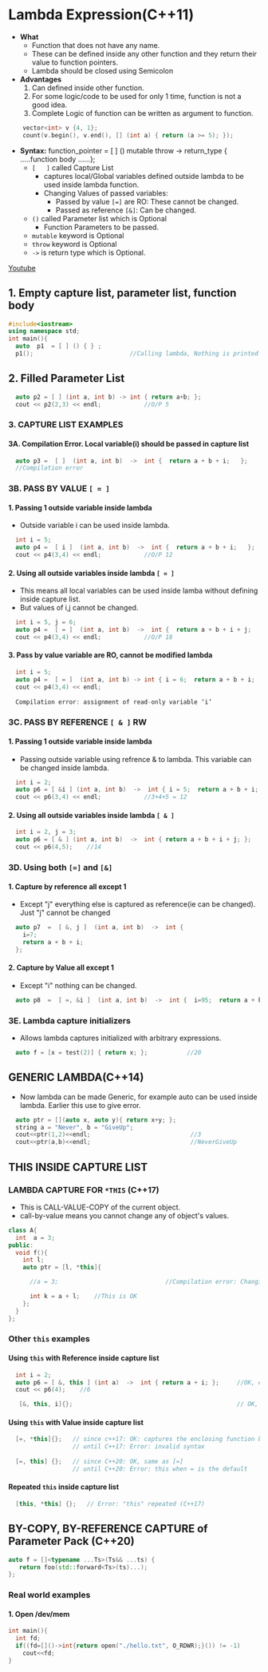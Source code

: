 # Lambda Expression(C++11)
- **What** 
  - Function that does not have any name. 
  - These can be defined inside any other function and they return their value to function pointers.
  - Lambda should be closed using Semicolon
- **Advantages**
  1. Can defined inside other function.
  2. For some logic/code to be used for only 1 time, function is not a good idea.  
  3. Complete Logic of function can be written as argument to function.
```c++
    vector<int> v {4, 1};  
    count(v.begin(), v.end(), [] (int a) { return (a >= 5); });
```
- **Syntax:**     function_pointer  = [ ] () mutable throw -> return_type { .....function body ......};
  - `[   ]` called Capture List
    - captures local/Global variables defined outside lambda to be used inside lambda function.
    - Changing Values of passed variables:
      - Passed by value `[=]` are RO: These cannot be changed.
      - Passed as reference `[&]`: Can be changed.
  - `()` called Parameter list which is Optional
    - Function Parameters to be passed.
  - `mutable` keyword is Optional
  - `throw` keyword is Optional
  - `->` is return type which is Optional.

[Youtube](https://www.youtube.com/watch?v=uk0Ytomv0wY)    

## 1. Empty capture list, parameter list, function body
```c++
#include<iostream>
using namespace std;
int main(){
  auto  p1  = [ ] () { } ;
  p1();                           //Calling lambda, Nothing is printed
```  

## 2. Filled Parameter List
```c++  
  auto p2 = [ ] (int a, int b) -> int { return a+b; };
  cout << p2(2,3) << endl;            //O/P 5
```

### 3. CAPTURE LIST EXAMPLES
#### 3A. Compilation Error. Local variable(i) should be passed in capture list
```c++
  auto p3 =  [ ]  (int a, int b)  ->  int {  return a + b + i;   };
  //Compilation error
```

### 3B. PASS BY VALUE `[ = ]`
#### 1. Passing 1 outside variable inside lambda
- Outside variable i can be used inside lambda.
```c++
  int i = 5;
  auto p4 =  [ i ]  (int a, int b)  ->  int {  return a + b + i;   };
  cout << p4(3,4) << endl;            //O/P 12 
```  

#### 2. Using all outside variables inside lambda `[ = ]`
- This means all local variables can be used inside lamba without defining inside capture list.
- But values of i,j cannot be changed.
```c++
  int i = 5, j = 6;
  auto p4 =  [ = ]  (int a, int b)  ->  int {  return a + b + i + j;   };
  cout << p4(3,4) << endl;            //O/P 18 
```  

#### 3. Pass by value variable are RO, cannot be modified lambda
```c++
  int i = 5;
  auto p4 =  [ = ]  (int a, int b) -> int { i = 6;  return a + b + i;   };
  cout << p4(3,4) << endl;
  
  Compilation error: assignment of read-only variable ‘i’
```  

### 3C. PASS BY REFERENCE `[ & ]` RW
#### 1. Passing 1 outside variable inside lambda
- Passing outside variable using refrence & to lambda. This variable can be changed inside lambda.
```c++
  int i = 2;
  auto p6 = [ &i ] (int a, int b)  ->  int { i = 5;  return a + b + i; };
  cout << p6(3,4) << endl;            //3+4+5 = 12
```

#### 2. Using all outside variables inside lambda `[ & ]`
```c++
  int i = 2, j = 3;
  auto p6 = [ & ] (int a, int b)  ->  int { return a + b + i + j; };
  cout << p6(4,5);    //14
```
  
### 3D. Using both `[=]` and `[&]`
#### 1. Capture by reference all except 1
- Except "j" everything else is captured as reference(ie can be changed). Just "j" cannot be changed
```c++
  auto p7  =  [ &, j ]  (int a, int b)  ->  int {
    i=7;
    return a + b + i; 
  };
```  

#### 2. Capture by Value all except 1
- Except "i" nothing can be changed.
```c++
  auto p8  =  [ =, &i ]  (int a, int b)  ->  int {  i=95;  return a + b + i; };
```

### 3E. Lambda capture initializers
- Allows lambda captures initialized with arbitrary expressions.
```c++
  auto f = [x = test(2)] { return x; };           //20  
```
          
## GENERIC LAMBDA(C++14)
- Now lambda can be made Generic, for example auto can be used inside lambda. Earlier this use to give error.
```c++
  auto ptr = [](auto x, auto y){ return x+y; };
  string a = "Never", b = "GiveUp";
  cout<<ptr(1,2)<<endl;                            //3
  cout<<ptr(a,b)<<endl;                            //NeverGiveUp   
```

## THIS INSIDE CAPTURE LIST 
### LAMBDA CAPTURE FOR `*THIS` (C++17)
- This is CALL-VALUE-COPY of the current object.
- call-by-value means you cannot change any of object's values.
```c++
class A{
  int  a = 3;       
public:
  void f(){
    int l;
    auto ptr = [l, *this]{

      //a = 3;                              //Compilation error: Changing value of RO Object is not allowed

      int k = a + l;    //This is OK
    };
  }
};
```

### Other `this` examples
#### Using `this` with Reference inside capture list
```c++
  int i = 2;
  auto p6 = [ &, this ] (int a)  ->  int { return a + i; };     //OK, equivalent to [&]
  cout << p6(4);    //6

   [&, this, i]{};                                              // OK, equivalent to [&, i]
```

#### Using `this` with Value inside capture list
```c++
  [=, *this]{};   // since c++17: OK: captures the enclosing function by copy
                  // until C++17: Error: invalid syntax
                    
  [=, this] {};   // since C++20: OK, same as [=]
                  // until C++20: Error: this when = is the default
```

#### Repeated `this` inside capture list
```c++
  [this, *this] {};   // Error: "this" repeated (C++17)
```

## BY-COPY, BY-REFERENCE CAPTURE of Parameter Pack (C++20)
```c++
auto f = []<typename ...Ts>(Ts&& ...ts) {
   return foo(std::forward<Ts>(ts)...);
};
```

### Real world examples
#### 1. Open /dev/mem
```c++
int main(){
  int fd;
  if((fd=[]()->int{return open("./hello.txt", O_RDWR);}()) != -1)
    cout<<fd;
}
```
